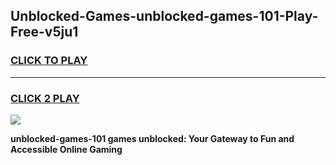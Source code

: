 
## Unblocked-Games-unblocked-games-101-Play-Free-v5ju1
<h3>
<a href="https://premium76.site?title=unblocked-games-101&ref=22A">CLICK TO PLAY</a></h3>
<hr>

<h3>
<a href="https://premium76.site?title=unblocked-games-101&ref=22A">CLICK 2 PLAY</a>
  
</h3>

<a href="https://premium76.site?title=unblocked-games-101&ref=22A"><img src="https://clearcache.store/games.png"></a>


**unblocked-games-101 games unblocked: Your Gateway to Fun and Accessible Online Gaming**
